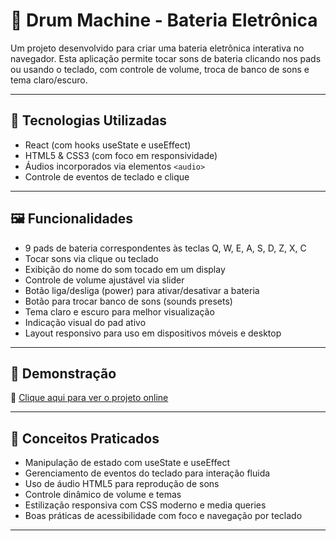 # 🥁 Drum Machine - Bateria Eletrônica

Um projeto desenvolvido para criar uma bateria eletrônica interativa no navegador. Esta aplicação permite tocar sons de bateria clicando nos pads ou usando o teclado, com controle de volume, troca de banco de sons e tema claro/escuro.

---

## 🚀 Tecnologias Utilizadas

- React (com hooks useState e useEffect)  
- HTML5 & CSS3 (com foco em responsividade)  
- Áudios incorporados via elementos `<audio>`  
- Controle de eventos de teclado e clique

---

## 🖼️ Funcionalidades

- 9 pads de bateria correspondentes às teclas Q, W, E, A, S, D, Z, X, C  
- Tocar sons via clique ou teclado  
- Exibição do nome do som tocado em um display  
- Controle de volume ajustável via slider  
- Botão liga/desliga (power) para ativar/desativar a bateria  
- Botão para trocar banco de sons (sounds presets)  
- Tema claro e escuro para melhor visualização  
- Indicação visual do pad ativo  
- Layout responsivo para uso em dispositivos móveis e desktop  

---

## 🎨 Demonstração

🔗 [Clique aqui para ver o projeto online](https://drum-machine-sage-alpha.vercel.app/)

---

## 🧠 Conceitos Praticados

- Manipulação de estado com useState e useEffect  
- Gerenciamento de eventos do teclado para interação fluida  
- Uso de áudio HTML5 para reprodução de sons  
- Controle dinâmico de volume e temas  
- Estilização responsiva com CSS moderno e media queries  
- Boas práticas de acessibilidade com foco e navegação por teclado  

---